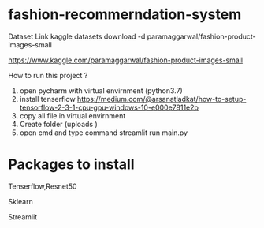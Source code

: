 # fashion-recommerndation-system
Dataset Link
kaggle datasets download -d paramaggarwal/fashion-product-images-small


https://www.kaggle.com/paramaggarwal/fashion-product-images-small

How to run this project ?

1) open pycharm with virtual envirnment (python3.7)
2) install tenserflow 
    https://medium.com/@arsanatladkat/how-to-setup-tensorflow-2-3-1-cpu-gpu-windows-10-e000e7811e2b
3) copy all file in virtual envirnment
4) Create folder (uploads ) 
5) open cmd and type command streamlit run main.py 
 
# Packages to install


Tenserflow,Resnet50

Sklearn

Streamlit
